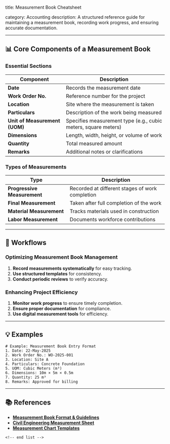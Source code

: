 title: Measurement Book Cheatsheet

category: Accounting
description: A structured reference guide for maintaining a measurement book, recording work progress, and ensuring accurate documentation.

---

## 📊 **Core Components of a Measurement Book**

### **Essential Sections**

| Component                           | Description                                                    |
| ----------------------------------- | -------------------------------------------------------------- |
| **Date**                      | Records the measurement date                                   |
| **Work Order No.**            | Reference number for the project                               |
| **Location**                  | Site where the measurement is taken                            |
| **Particulars**               | Description of the work being measured                         |
| **Unit of Measurement (UOM)** | Specifies measurement type (e.g., cubic meters, square meters) |
| **Dimensions**                | Length, width, height, or volume of work                       |
| **Quantity**                  | Total measured amount                                          |
| **Remarks**                   | Additional notes or clarifications                             |

### **Types of Measurements**

| Type                              | Description                                     |
| --------------------------------- | ----------------------------------------------- |
| **Progressive Measurement** | Recorded at different stages of work completion |
| **Final Measurement**       | Taken after full completion of the work         |
| **Material Measurement**    | Tracks materials used in construction           |
| **Labor Measurement**       | Documents workforce contributions               |

---

## 🔄 **Workflows**

### **Optimizing Measurement Book Management**

1. **Record measurements systematically** for easy tracking.
2. **Use structured templates** for consistency.
3. **Conduct periodic reviews** to verify accuracy.

### **Enhancing Project Efficiency**

1. **Monitor work progress** to ensure timely completion.
2. **Ensure proper documentation** for compliance.
3. **Use digital measurement tools** for efficiency.

---

## 💡 **Examples**

```plaintext
# Example: Measurement Book Entry Format
1. Date: 22-May-2025  
2. Work Order No.: WO-2025-001  
3. Location: Site A  
4. Particulars: Concrete Foundation  
5. UOM: Cubic Meters (m³)  
6. Dimensions: 10m × 5m × 0.5m  
7. Quantity: 25 m³  
8. Remarks: Approved for billing  
```

---

## 📚 **References**

- **[Measurement Book Format &amp; Guidelines](https://dreamcivil.com/measurement-book/)**
- **[Civil Engineering Measurement Sheet](https://civilthings.com/download-measurement-sheet-pdf/)**
- **[Measurement Chart Templates](https://www.template.net/business/charts/measurement-chart-template/)**

```
<!-- end list -->
```
